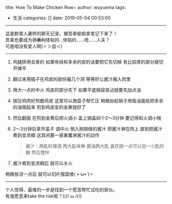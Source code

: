 title: How To Make Chicken Row~
author: wuyuema
tags:
  - 生活
categories: []
date: 2019-05-04 00:53:00
---
这是群里人妻样的聊天记录，被吾辈偷偷拿笔记下来了！  
吾辈也要成为~~贤惠的~~体贴的...体贴的......唔......人夫？  
可是咱没有爱人啊(〃＞皿＜)
<!--more-->
***
1. 鸡腿排用去骨的 如果有经和多余的皮的话要把它先切掉 有比较厚的部分就切开摊平

2. 翻过来用插子在鸡皮的部份撮几个洞 等等好让酱汁融入肉里

3. 用大一点的中火 鸡皮的部分先下 如果平底锅容易沾就要先加点油

4. 按压鸡肉好煎脆鸡皮 这里可以用盘子帮忙压 稍微抬起锅子用吸油面纸把多余的油吸起来 煎到鸡皮变的金黄就好了

5. 然后翻面 在煎到金黄后把火调小 盖上锅盖焖个2～3分钟 要记得和火调小哦

6. 2～3分钟后拿开盖子 调中火 倒入刚刚做的酱汁 把酱汁淋在肉上 直到把酱汁煮到变浓稠  这其间要一直重覆淋酱汁的动作

	>酱汁：两匙料理酒 两大匙味琳  酱油两大匙 喜欢甜一点可以加一小匙的糖 然后搅拌

7. 酱汁煮到变浓稠后 就可以关火

稍微放凉一点后 就可以切片摆盘喽( • ̀ω•́ )✧  

***

个人觉得、最难的一步是找到一个愿意帮忙试吃的家伙。  
有谁愿意来take the risk呢？(/// ω ///)